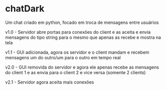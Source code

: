 # chatDark
 Um chat criado em python, focado em troca de mensagens entre usuários

v1.0 - Servidor abre portas para conexões do client e as aceita e envia mensagens do tipo string para o mesmo que apenas as recebe e mostra na tela

v1.1 - GUI adicionada, agora os servidor e o client mandam e recebem mensagens um do outro/um para o outro em tempo real

v2.0 - GUI removida do servidor e agora ele apenas recebe as mensagens do client 1 e as envia para o client 2 e vice versa (somente 2 clients)

v2.1 - Servidor agora aceita mais conexões
